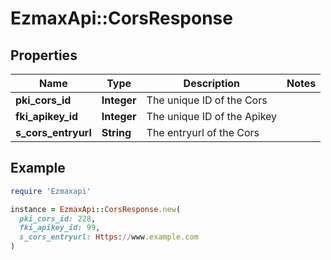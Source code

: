 # EzmaxApi::CorsResponse

## Properties

| Name | Type | Description | Notes |
| ---- | ---- | ----------- | ----- |
| **pki_cors_id** | **Integer** | The unique ID of the Cors |  |
| **fki_apikey_id** | **Integer** | The unique ID of the Apikey |  |
| **s_cors_entryurl** | **String** | The entryurl of the Cors |  |

## Example

```ruby
require 'Ezmaxapi'

instance = EzmaxApi::CorsResponse.new(
  pki_cors_id: 228,
  fki_apikey_id: 99,
  s_cors_entryurl: Https://www.example.com
)
```

